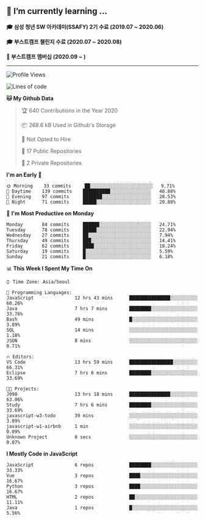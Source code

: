 ## 🌱 I’m currently learning ...

**🎓 삼성 청년 SW 아카데미(SSAFY) 2기 수료 (2019.07 ~ 2020.06)**

**🎓 부스트캠프 챌린지 수료 (2020.07 ~ 2020.08)**

**🏃  부스트캠프 멤버십 (2020.09 ~ )**
 
-----

<!--START_SECTION:waka-->
![Profile Views](http://img.shields.io/badge/Profile%20Views-7-blue)

![Lines of code](https://img.shields.io/badge/From%20Hello%20World%20I%27ve%20Written-34.5%20million%20lines%20of%20code-blue)

**🐱 My Github Data** 

> 🏆 640 Contributions in the Year 2020
 > 
> 📦 268.6 kB Used in Github's Storage 
 > 
> 🚫 Not Opted to Hire
 > 
> 📜 17 Public Repositories
 > 
> 🔑 2 Private Repositories 

**I'm an Early 🐤** 

```text
🌞 Morning    33 commits     ██░░░░░░░░░░░░░░░░░░░░░░░   9.71% 
🌆 Daytime    139 commits    ██████████░░░░░░░░░░░░░░░   40.88% 
🌃 Evening    97 commits     ███████░░░░░░░░░░░░░░░░░░   28.53% 
🌙 Night      71 commits     █████░░░░░░░░░░░░░░░░░░░░   20.88%

```
📅 **I'm Most Productive on Monday** 

```text
Monday       84 commits     ██████░░░░░░░░░░░░░░░░░░░   24.71% 
Tuesday      78 commits     █████░░░░░░░░░░░░░░░░░░░░   22.94% 
Wednesday    27 commits     ██░░░░░░░░░░░░░░░░░░░░░░░   7.94% 
Thursday     49 commits     ███░░░░░░░░░░░░░░░░░░░░░░   14.41% 
Friday       62 commits     ████░░░░░░░░░░░░░░░░░░░░░   18.24% 
Saturday     19 commits     █░░░░░░░░░░░░░░░░░░░░░░░░   5.59% 
Sunday       21 commits     █░░░░░░░░░░░░░░░░░░░░░░░░   6.18%

```


📊 **This Week I Spent My Time On** 

```text
⌚︎ Time Zone: Asia/Seoul

💬 Programming Languages: 
JavaScript               12 hrs 43 mins      ███████████████░░░░░░░░░░   60.26% 
Java                     7 hrs 7 mins        ████████░░░░░░░░░░░░░░░░░   33.76% 
Bash                     49 mins             █░░░░░░░░░░░░░░░░░░░░░░░░   3.89% 
SQL                      14 mins             ░░░░░░░░░░░░░░░░░░░░░░░░░   1.18% 
JSON                     8 mins              ░░░░░░░░░░░░░░░░░░░░░░░░░   0.71%

🔥 Editors: 
VS Code                  13 hrs 59 mins      ████████████████░░░░░░░░░   66.31% 
Eclipse                  7 hrs 6 mins        ████████░░░░░░░░░░░░░░░░░   33.69%

🐱‍💻 Projects: 
J098                     13 hrs 18 mins      ███████████████░░░░░░░░░░   63.06% 
Study                    7 hrs 6 mins        ████████░░░░░░░░░░░░░░░░░   33.69% 
javascript-w3-todo       39 mins             ░░░░░░░░░░░░░░░░░░░░░░░░░   3.09% 
javascript-w1-airbnb     1 min               ░░░░░░░░░░░░░░░░░░░░░░░░░   0.09% 
Unknown Project          0 secs              ░░░░░░░░░░░░░░░░░░░░░░░░░   0.07%

```

**I Mostly Code in JavaScript** 

```text
JavaScript               6 repos             ████████░░░░░░░░░░░░░░░░░   33.33% 
Vue                      3 repos             ████░░░░░░░░░░░░░░░░░░░░░   16.67% 
Python                   3 repos             ████░░░░░░░░░░░░░░░░░░░░░   16.67% 
HTML                     2 repos             ██░░░░░░░░░░░░░░░░░░░░░░░   11.11% 
Java                     1 repos             █░░░░░░░░░░░░░░░░░░░░░░░░   5.56%

```



<!--END_SECTION:waka-->
